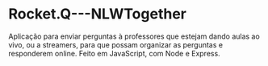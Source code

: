 # Rocket.Q---NLWTogether

Aplicação para enviar perguntas à professores que estejam dando aulas ao vivo, ou a streamers, para que possam organizar as perguntas e responderem online. Feito em JavaScript, com Node e Express.
